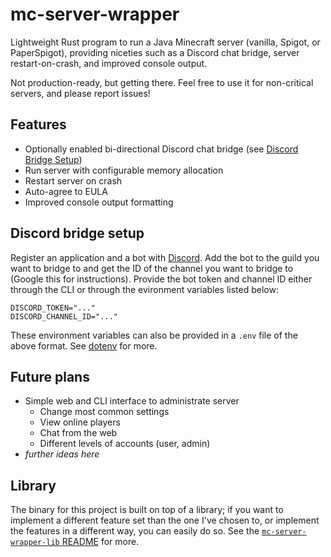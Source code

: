 # mc-server-wrapper

Lightweight Rust program to run a Java Minecraft server (vanilla, Spigot, or PaperSpigot), providing niceties such as a Discord chat bridge, server restart-on-crash, and improved console output.

Not production-ready, but getting there. Feel free to use it for non-critical servers, and please report issues!

## Features

* Optionally enabled bi-directional Discord chat bridge (see [Discord Bridge Setup](#discord-bridge-setup))
* Run server with configurable memory allocation
* Restart server on crash
* Auto-agree to EULA
* Improved console output formatting

## Discord bridge setup

Register an application and a bot with [Discord](https://discordapp.com/developers/applications). Add the bot to the guild you want to bridge to and get the ID of the channel you want to bridge to (Google this for instructions). Provide the bot token and channel ID either through the CLI or through the evironment variables listed below:

```
DISCORD_TOKEN="..."
DISCORD_CHANNEL_ID="..."
```

These environment variables can also be provided in a `.env` file of the above format. See [dotenv](https://github.com/dotenv-rs/dotenv) for more.

## Future plans

* Simple web and CLI interface to administrate server
    * Change most common settings
    * View online players
    * Chat from the web
    * Different levels of accounts (user, admin)
* _further ideas here_

## Library

The binary for this project is built on top of a library; if you want to implement a different feature set than the one I've chosen to, or implement the features in a different way, you can easily do so. See the [`mc-server-wrapper-lib` README](mc-server-wrapper-lib/README.md) for more.

